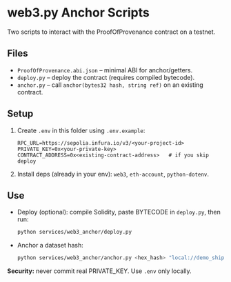 # web3.py Anchor Scripts

Two scripts to interact with the ProofOfProvenance contract on a testnet.

## Files
- `ProofOfProvenance.abi.json` – minimal ABI for anchor/getters.
- `deploy.py` – deploy the contract (requires compiled bytecode).
- `anchor.py` – call `anchor(bytes32 hash, string ref)` on an existing contract.

## Setup
1. Create `.env` in this folder using `.env.example`:
   ```
   RPC_URL=https://sepolia.infura.io/v3/<your-project-id>
   PRIVATE_KEY=0x<your-private-key>
   CONTRACT_ADDRESS=0x<existing-contract-address>   # if you skip deploy
   ```
2. Install deps (already in your env): `web3`, `eth-account`, `python-dotenv`.

## Use
- Deploy (optional): compile Solidity, paste BYTECODE in `deploy.py`, then run:
  ```bash
  python services/web3_anchor/deploy.py
  ```
- Anchor a dataset hash:
  ```bash
  python services/web3_anchor/anchor.py <hex_hash> "local://demo_shipments.csv#v=hash-policy-1"
  ```

**Security:** never commit real PRIVATE_KEY. Use `.env` only locally.

